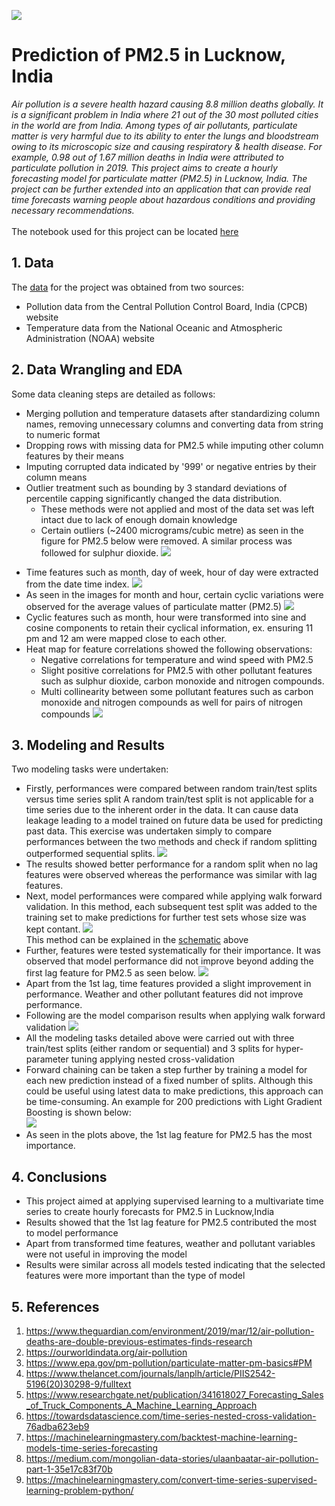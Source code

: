 ![](https://github.com/phatakshaunak/Springboard-Data-Science/blob/master/Capstone%20Project%20%232/Readme%20Files/air_pollution_getty_images.jpg)
# **Prediction of PM2.5 in Lucknow, India**
*Air pollution is a severe health hazard causing 8.8 million deaths globally. It is a significant problem in India where 21 out of the 30 most polluted cities in the world are from India. Among types of air pollutants, particulate matter is very harmful due to its ability to enter the lungs and bloodstream owing to its microscopic size and causing respiratory & health disease. For example, 0.98 out of 1.67 million deaths in India were attributed to particulate pollution in 2019.
This project aims to create a hourly forecasting model for particulate matter (PM2.5) in Lucknow, India. The project can be further extended into an application that can provide real time forecasts warning people about hazardous conditions and providing necessary recommendations.*\
\
The notebook used for this project can be located [here](https://github.com/phatakshaunak/Springboard-Data-Science/blob/master/Capstone%20Project%20%232/Notebooks/Capstone_Project_PM_25_Prediction.ipynb)
## 1. Data
The [data](https://github.com/phatakshaunak/Springboard-Data-Science/tree/master/Capstone%20Project%20%232/Data_CPCB_Lucknow/Cleaned%20Data%20) for the project was obtained from two sources:
  * Pollution data from the Central Pollution Control Board, India (CPCB) website
  * Temperature data from the National Oceanic and Atmospheric Administration (NOAA) website
  
    
## 2. Data Wrangling and EDA
Some data cleaning steps are detailed as follows:
  * Merging pollution and temperature datasets after standardizing column names, removing unnecessary columns and converting data from string to numeric format
  * Dropping rows with missing data for PM2.5 while imputing other column features by their means
  * Imputing corrupted data indicated by '999' or negative entries by their column means
  * Outlier treatment such as bounding by 3 standard deviations of percentile capping significantly changed the data distribution.  
      * These methods were not applied and most of the data set was left intact due to lack of enough domain knowledge
      * Certain outliers (~2400 micrograms/cubic metre) as seen in the figure for PM2.5 below were removed. A similar process was followed for sulphur dioxide.
      ![](https://github.com/phatakshaunak/Springboard-Data-Science/blob/master/Capstone%20Project%20%232/Readme%20Files/PM_25.png)<p align="center">
  * Time features such as month, day of week, hour of day were extracted from the date time index.
      ![](https://github.com/phatakshaunak/Springboard-Data-Science/blob/master/Capstone%20Project%20%232/Readme%20Files/month_pm.png)
  * As seen in the images for month and hour, certain cyclic variations were observed for the average values of particulate matter (PM2.5)
      ![](https://github.com/phatakshaunak/Springboard-Data-Science/blob/master/Capstone%20Project%20%232/Readme%20Files/hourly_pm.jpg)
  * Cyclic features such as month, hour were transformed into sine and cosine components to retain their cyclical information, ex. ensuring 11 pm and 12 am were mapped close to each other.
  * Heat map for feature correlations showed the following observations:
      *	Negative correlations for temperature and wind speed with PM2.5
      * Slight positive correlations for PM2.5 with other pollutant features such as sulphur dioxide, carbon monoxide and nitrogen compounds.
      * Multi collinearity between some pollutant features such as carbon monoxide and nitrogen compounds as well for pairs of nitrogen compounds
      ![](https://github.com/phatakshaunak/Springboard-Data-Science/blob/master/Capstone%20Project%20%232/Readme%20Files/Correlation_Map.jpg)
## 3. Modeling and Results
Two modeling tasks were undertaken:
  * Firstly, performances were compared between random train/test splits versus time series split 
    A random train/test split is not applicable for a time series due to the inherent order in the data. It can cause data leakage leading to a model trained on future data be used for predicting past data. This exercise was undertaken simply to compare performances between the two methods and check if random splitting outperformed sequential splits.
    ![](https://github.com/phatakshaunak/Springboard-Data-Science/blob/master/Capstone%20Project%20%232/Readme%20Files/random_results.png)
  * The results showed better performance for a random split when no lag features were observed whereas the performance was similar with lag features.
  * Next, model performances were compared while applying walk forward validation. In this method, each subsequent test split was added to the training set to make predictions for further test sets whose size was kept contant.
   ![](https://github.com/phatakshaunak/Springboard-Data-Science/blob/master/Capstone%20Project%20%232/Readme%20Files/forward_chaining.png)\
  This method can be explained in the [schematic](https://www.researchgate.net/publication/341618027_Forecasting_Sales_of_Truck_Components_A_Machine_Learning_Approach) above 
  * Further, features were tested systematically for their importance. It was observed that model performance did not improve beyond adding the first lag feature for PM2.5 as seen below.
![](https://github.com/phatakshaunak/Springboard-Data-Science/blob/master/Capstone%20Project%20%232/Readme%20Files/lag_var.png)
  * Apart from the 1st lag, time features provided a slight improvement in performance. Weather and other pollutant features did not improve performance.
  * Following are the model comparison results when applying walk forward validation
![](https://github.com/phatakshaunak/Springboard-Data-Science/blob/master/Capstone%20Project%20%232/Readme%20Files/walk_forward_metric.png)   
  * All the modeling tasks detailed above were carried out with three train/test splits (either random or sequential) and 3 splits for hyper-parameter tuning applying nested cross-validation
  * Forward chaining can be taken a step further by training a model for each new prediction instead of a fixed number of splits. Although this could be useful using latest data to make predictions, this approach can be time-consuming. An example for 200 predictions with Light Gradient Boosting is shown below:  
  ![](https://github.com/phatakshaunak/Springboard-Data-Science/blob/master/Capstone%20Project%20%232/Readme%20Files/walk_forward_results.png)  
  * As seen in the plots above, the 1st lag feature for PM2.5 has the most importance.

  ## 4. Conclusions
  
  * This project aimed at applying supervised learning to a multivariate time series to create hourly forecasts for PM2.5 in Lucknow,India
  * Results showed that the 1st lag feature for PM2.5 contributed the most to model performance
  * Apart from transformed time features, weather and pollutant variables were not useful in improving the model
  * Results were similar across all models tested indicating that the selected features were more important than the type of model
  
  ## 5. References
  
  1. https://www.theguardian.com/environment/2019/mar/12/air-pollution-deaths-are-double-previous-estimates-finds-research
  1. https://ourworldindata.org/air-pollution
  1. https://www.epa.gov/pm-pollution/particulate-matter-pm-basics#PM
  1. https://www.thelancet.com/journals/lanplh/article/PIIS2542-5196(20)30298-9/fulltext
  1. https://www.researchgate.net/publication/341618027_Forecasting_Sales_of_Truck_Components_A_Machine_Learning_Approach
  1. https://towardsdatascience.com/time-series-nested-cross-validation-76adba623eb9
  1. https://machinelearningmastery.com/backtest-machine-learning-models-time-series-forecasting
  1. https://medium.com/mongolian-data-stories/ulaanbaatar-air-pollution-part-1-35e17c83f70b
  1. https://machinelearningmastery.com/convert-time-series-supervised-learning-problem-python/
  
